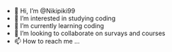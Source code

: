 - 👋 Hi, I’m @Nikipiki99
- 👀 I’m interested in studying coding
- 🌱 I’m currently learning coding
- 💞️ I’m looking to collaborate on survays and courses
- 📫 How to reach me ...

<!---
Nikipiki99/Nikipiki99 is a ✨ special ✨ repository because its `README.md` (this file) appears on your GitHub profile.
You can click the Preview link to take a look at your changes.
--->
